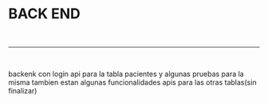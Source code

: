 # BACK END
<br>
<hr>
<br>

backenk con login api para la tabla pacientes y algunas pruebas para la misma
tambien estan algunas funcionalidades apis para las otras tablas(sin finalizar)